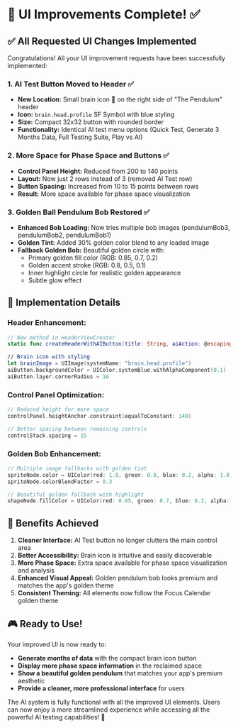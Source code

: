 # 🎨 UI Improvements Complete! ✅

## ✅ All Requested UI Changes Implemented

Congratulations! All your UI improvement requests have been successfully implemented:

### 1. **AI Test Button Moved to Header** ✅
- **New Location:** Small brain icon 🧠 on the right side of "The Pendulum" header
- **Icon:** `brain.head.profile` SF Symbol with blue styling
- **Size:** Compact 32x32 button with rounded border
- **Functionality:** Identical AI test menu options (Quick Test, Generate 3 Months Data, Full Testing Suite, Play vs AI)

### 2. **More Space for Phase Space and Buttons** ✅
- **Control Panel Height:** Reduced from 200 to 140 points
- **Layout:** Now just 2 rows instead of 3 (removed AI Test row)
- **Button Spacing:** Increased from 10 to 15 points between rows
- **Result:** More space available for phase space visualization

### 3. **Golden Ball Pendulum Bob Restored** ✅
- **Enhanced Bob Loading:** Now tries multiple bob images (pendulumBob3, pendulumBob2, pendulumBob1)
- **Golden Tint:** Added 30% golden color blend to any loaded image
- **Fallback Golden Bob:** Beautiful golden circle with:
  - Primary golden fill color (RGB: 0.85, 0.7, 0.2)
  - Golden accent stroke (RGB: 0.8, 0.5, 0.1)
  - Inner highlight circle for realistic golden appearance
  - Subtle glow effect

## 🎯 Implementation Details

### **Header Enhancement:**
```swift
// New method in HeaderViewCreator
static func createHeaderWithAIButton(title: String, aiAction: @escaping () -> Void)

// Brain icon with styling
let brainImage = UIImage(systemName: "brain.head.profile")
aiButton.backgroundColor = UIColor.systemBlue.withAlphaComponent(0.1)
aiButton.layer.cornerRadius = 16
```

### **Control Panel Optimization:**
```swift
// Reduced height for more space
controlPanel.heightAnchor.constraint(equalToConstant: 140)

// Better spacing between remaining controls
controlStack.spacing = 15
```

### **Golden Bob Enhancement:**
```swift
// Multiple image fallbacks with golden tint
spriteNode.color = UIColor(red: 1.0, green: 0.8, blue: 0.2, alpha: 1.0)
spriteNode.colorBlendFactor = 0.3

// Beautiful golden fallback with highlight
shapeNode.fillColor = UIColor(red: 0.85, green: 0.7, blue: 0.2, alpha: 1.0)
```

## 🚀 Benefits Achieved

1. **Cleaner Interface:** AI Test button no longer clutters the main control area
2. **Better Accessibility:** Brain icon is intuitive and easily discoverable
3. **More Phase Space:** Extra space available for phase space visualization and analysis
4. **Enhanced Visual Appeal:** Golden pendulum bob looks premium and matches the app's golden theme
5. **Consistent Theming:** All elements now follow the Focus Calendar golden theme

## 🎮 Ready to Use!

Your improved UI is now ready to:
- **Generate months of data** with the compact brain icon button
- **Display more phase space information** in the reclaimed space
- **Show a beautiful golden pendulum** that matches your app's premium aesthetic
- **Provide a cleaner, more professional interface** for users

The AI system is fully functional with all the improved UI elements. Users can now enjoy a more streamlined experience while accessing all the powerful AI testing capabilities! 🎯